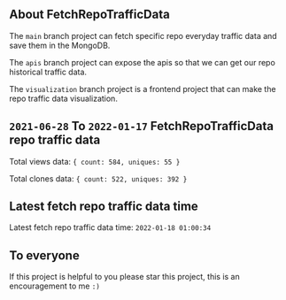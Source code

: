 ## About FetchRepoTrafficData

The `main` branch project can fetch specific repo everyday traffic data and save them in the MongoDB.

The `apis` branch project can expose the apis so that we can get our repo historical traffic data.

The `visualization` branch project is a frontend project that can make the repo traffic data visualization.

## `2021-06-28` To `2022-01-17` FetchRepoTrafficData repo traffic data

Total views data: `{ count: 584, uniques: 55 }`

Total clones data: `{ count: 522, uniques: 392 }`

## Latest fetch repo traffic data time

Latest fetch repo traffic data time: `2022-01-18 01:00:34`

## To everyone

If this project is helpful to you please star this project, this is an encouragement to me `:)`



